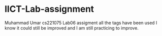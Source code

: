 # IICT-Lab-assignment
Muhammad Umar
cs221075
Lab06 assigment all the tags have been used I know it could still be improved and I am still practicing to improve.
